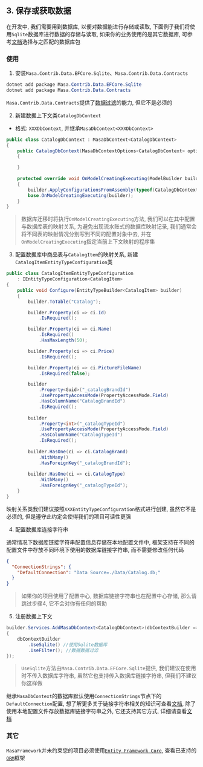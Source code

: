 ## 3. 保存或获取数据

在开发中, 我们需要用到数据库, 以便对数据能进行存储或读取, 下面例子我们将使用`Sqlite`数据库进行数据的存储与读取, 如果你的业务使用的是其它数据库, 可参考[文档](/framework/building-blocks/data/orm-efcore)选择与之匹配的数据库包

### 使用

1. 安装`Masa.Contrib.Data.EFCore.Sqlite`、`Masa.Contrib.Data.Contracts`

```powershell
dotnet add package Masa.Contrib.Data.EFCore.Sqlite
dotnet add package Masa.Contrib.Data.Contracts
```

`Masa.Contrib.Data.Contracts`提供了[数据过滤](/framework/building-blocks/data/data-filter)的能力, 但它不是必须的

2. 新建数据上下文类`CatalogDbContext`

* 格式: `XXXDbContext`, 并继承`MasaDbContext<XXXDbContext>`

```csharp
public class CatalogDbContext : MasaDbContext<CatalogDbContext>
{
    public CatalogDbContext(MasaDbContextOptions<CatalogDbContext> options) : base(options)
    {

    }
    
    protected override void OnModelCreatingExecuting(ModelBuilder builder)
    {
        builder.ApplyConfigurationsFromAssembly(typeof(CatalogDbContext).Assembly);
        base.OnModelCreatingExecuting(builder);
    }
}
```

> 数据库迁移时将执行`OnModelCreatingExecuting`方法, 我们可以在其中配置与数据库表的映射关系, 为避免出现流水账式的数据库映射记录, 我们通常会将不同表的映射情况分别写到不同的配置对象中去, 并在`OnModelCreatingExecuting`指定当前上下文映射的程序集

3. 配置数据库中商品表与`CatalogItem`的映射关系, 新建`CatalogItemEntityTypeConfiguration`类

```csharp
public class CatalogItemEntityTypeConfiguration
    : IEntityTypeConfiguration<CatalogItem>
{
    public void Configure(EntityTypeBuilder<CatalogItem> builder)
    {
        builder.ToTable("Catalog");

        builder.Property(ci => ci.Id)
            .IsRequired();

        builder.Property(ci => ci.Name)
            .IsRequired()
            .HasMaxLength(50);

        builder.Property(ci => ci.Price)
            .IsRequired();

        builder.Property(ci => ci.PictureFileName)
            .IsRequired(false);

        builder
            .Property<Guid>("_catalogBrandId")
            .UsePropertyAccessMode(PropertyAccessMode.Field)
            .HasColumnName("CatalogBrandId")
            .IsRequired();
        
        builder
            .Property<int>("_catalogTypeId")
            .UsePropertyAccessMode(PropertyAccessMode.Field)
            .HasColumnName("CatalogTypeId")
            .IsRequired();
        
        builder.HasOne(ci => ci.CatalogBrand)
            .WithMany()
            .HasForeignKey("_catalogBrandId");
        
        builder.HasOne(ci => ci.CatalogType)
            .WithMany()
            .HasForeignKey("_catalogTypeId");
    }
}
```

映射关系类我们建议按照`XXXEntityTypeConfiguration`格式进行创建, 虽然它不是必须的, 但是遵守此约定会使得我们的项目可读性更强

4. 配置数据库连接字符串

通常情况下数据库链接字符串配置信息存储在本地配置文件中, 框架支持在不同的配置文件中存放不同环境下使用的数据库链接字符串, 而不需要修改任何代码

```appsettings.json
{
  "ConnectionStrings": {
    "DefaultConnection": "Data Source=./Data/Catalog.db;"
  }
}
```

> 如果你的项目使用了配置中心, 数据库链接字符串也在配置中心存储, 那么请跳过步骤4, 它不会对你有任何的帮助

5. 注册数据上下文

```csharp
builder.Services.AddMasaDbContext<CatalogDbContext>(dbContextBuilder =>
{
    dbContextBuilder
        .UseSqlite() //使用Sqlite数据库
        .UseFilter(); //数据数据过滤
});
```

> `UseSqlite`方法由`Masa.Contrib.Data.EFCore.Sqlite`提供, 我们建议在使用时不传入数据库字符串, 虽然它也支持传入数据库链接字符串, 但我们不建议你这样做

继承`MasaDbContext`的数据库默认使用`ConnectionStrings`节点下的`DefaultConnection`配置, 想了解更多关于链接字符串相关的知识可查看[文档](/framework/building-blocks/data/connection-strings), 除了使用本地配置文件存放数据库链接字符串之外, 它还支持其它方式, 详细请查看[文档](/framework/building-blocks/data/orm-efcore#section-900998796a215f0f)

### 其它

`MasaFramework`并未约束您的项目必须使用[`Entity Framework Core`](https://learn.microsoft.com/zh-cn/ef/core/), 查看已支持的[`ORM`](/framework/building-blocks/data/overview)框架 